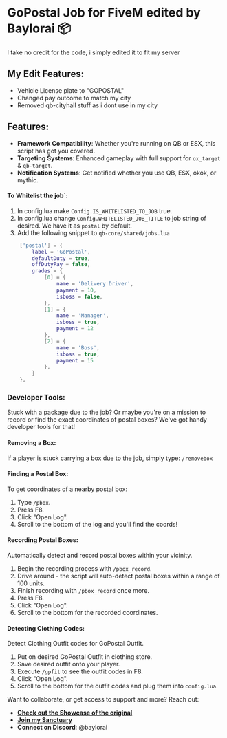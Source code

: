 # GoPostal Job for FiveM edited by Baylorai 📦

I take no credit for the code, i simply edited it to fit my server

## My Edit Features:
- Vehicle License plate to "GOPOSTAL"
- Changed pay outcome to match my city
- Removed qb-cityhall stuff as i dont use in my city
## Features:
- **Framework Compatibility**: Whether you're running on QB or ESX, this script has got you covered.
- **Targeting Systems**: Enhanced gameplay with full support for `ox_target` & `qb-target`.
- **Notification Systems**: Get notified whether you use QB, ESX, okok, or mythic.

#### To Whitelist the job`:
1. In config.lua make `Config.IS_WHITELISTED_TO_JOB` true.
2. In config.lua change `Config.WHITELISTED_JOB_TITLE` to job string of desired. We have it as `postal` by default.
3. Add the following snippet to `qb-core/shared/jobs.lua`
```lua
    ['postal'] = {
        label = 'GoPostal',
        defaultDuty = true,
        offDutyPay = false,
        grades = {
            [0] = {
                name = 'Delivery Driver',
                payment = 10,
                isboss = false,
            },
            [1] = {
                name = 'Manager',
                isboss = true,
                payment = 12
            },
            [2] = {
                name = 'Boss',
                isboss = true,
                payment = 15
            },
        }
    },
```

### Developer Tools:
Stuck with a package due to the job? Or maybe you're on a mission to record or find the exact coordinates of postal boxes? We've got handy developer tools for that!

#### Removing a Box:
If a player is stuck carrying a box due to the job, simply type: `/removebox`

#### Finding a Postal Box:
To get coordinates of a nearby postal box:
1. Type `/pbox`.
2. Press F8.
3. Click "Open Log".
4. Scroll to the bottom of the log and you'll find the coords!

#### Recording Postal Boxes:
Automatically detect and record postal boxes within your vicinity.
1. Begin the recording process with `/pbox_record`.
2. Drive around - the script will auto-detect postal boxes within a range of 100 units.
3. Finish recording with `/pbox_record` once more.
4. Press F8.
5. Click "Open Log".
6. Scroll to the bottom for the recorded coordinates.

#### Detecting Clothing Codes:
Detect Clothing Outfit codes for GoPostal Outfit.
1. Put on desired GoPostal Outfit in clothing store.
2. Save desired outfit onto your player.
3. Execute `/gpfit` to see the outfit codes in F8.
5. Click "Open Log".
6. Scroll to the bottom for the outfit codes and plug them into `config.lua`.

Want to collaborate, or get access to support and more? Reach out:
- **[Check out the Showcase of the original](https://www.youtube.com/watch?v=fSwJO3C85E0)**
- **[Join my Sanctuary](https://discord.gg/tbDe9Zjc4e)**
- **Connect on Discord**: @baylorai
